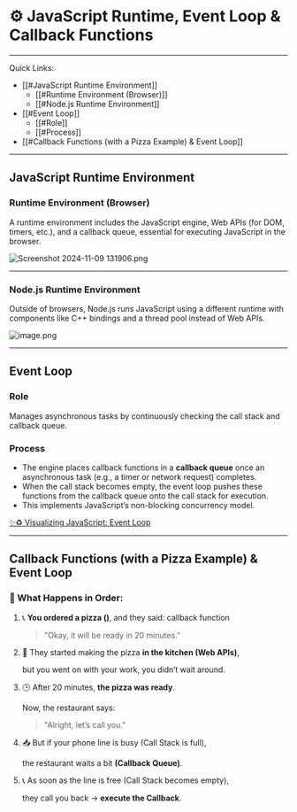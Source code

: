 
# ⚙️ JavaScript Runtime, Event Loop & Callback Functions

---
Quick Links:

- [[#JavaScript Runtime Environment]]
  - [[#Runtime Environment (Browser)]]
  - [[#Node.js Runtime Environment]]
- [[#Event Loop]]
  - [[#Role]]
  - [[#Process]]
- [[#Callback Functions (with a Pizza Example) & Event Loop]]

---
## JavaScript Runtime Environment

### Runtime Environment (Browser)

A runtime environment includes the JavaScript engine, Web APIs (for DOM, timers, etc.), and a callback queue, essential for executing JavaScript in the browser.

![Screenshot 2024-11-09 131906.png](https://prod-files-secure.s3.us-west-2.amazonaws.com/5cefd5f8-1137-4451-8689-bc393362ca2c/175213f7-6236-4e72-b374-aa52ad32cb13/Screenshot_2024-11-09_131906.png)

---

### Node.js Runtime Environment

Outside of browsers, Node.js runs JavaScript using a different runtime with components like C++ bindings and a thread pool instead of Web APIs.

![image.png](attachment:335612b3-0272-44fb-9397-07cd353499c8:image.png)

---

## Event Loop

### Role

Manages asynchronous tasks by continuously checking the call stack and callback queue.

### Process

- The engine places callback functions in a **callback queue** once an asynchronous task (e.g., a timer or network request) completes.
- When the call stack becomes empty, the event loop pushes these functions from the callback queue onto the call stack for execution.
- This implements JavaScript’s non-blocking concurrency model.

[✨♻️ Visualizing JavaScript: Event Loop](https://medium.com/@masterrajpatel/%EF%B8%8F-visualizing-javascript-event-loop-5d5e00ddbde0)

---

## Callback Functions (with a Pizza Example) & Event Loop

### 🧠 What Happens in Order:

1. 📞 **You ordered a pizza ()**, and they said: callback function

    > "Okay, it will be ready in 20 minutes."
    
2. 🍳 They started making the pizza **in the kitchen (Web APIs)**,  
   
   but you went on with your work, you didn’t wait around.

3. 🕒 After 20 minutes, **the pizza was ready**.  
   
   Now, the restaurant says:  
   
   > "Alright, let’s call you."

4. 📥 But if your phone line is busy (Call Stack is full),  
   
   the restaurant waits a bit **(Callback Queue)**.

5. 📞 As soon as the line is free (Call Stack becomes empty),  
   
   they call you back → **execute the Callback**.
